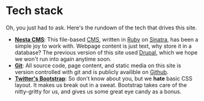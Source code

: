 # Tech stack

Oh, you just had to ask.
Here's the rundown of the tech that drives this site.

* **[Nesta CMS](https://github.com/gma/nesta)**:
    This file-based [CMS](http://en.wikipedia.org/wiki/Content_management_system), written in [Ruby](http://www.ruby-lang.org/en/) on [Sinatra](http://www.sinatrarb.com/), has been a simple joy to work with.
    Webpage content is just text, why store it in a database?
    The previous version of this site used [Drupal](http://drupal.org/), which we hope we won't run into again anytime soon.
* **[Git](http://git-scm.com/)**:
    All source code, page content, and static media on this site is version controlled with git and is publicly availible on [Github](https://github.com/gadomski/reddingultimate.org).
* **[Twitter's Bootstrap](http://twitter.github.com/bootstrap/)**:
    So don't know about you, but we **hate** basic CSS layout.
    It makes us break out in a sweat.
    Bootstrap takes care of the nitty-gritty for us, and gives us some great eye candy as a bonus.
